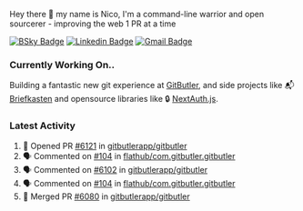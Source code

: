
Hey there 👋 my name is Nico, I'm a command-line warrior and open sourcerer - improving the web 1 PR at a time

[![BSky Badge](https://img.shields.io/badge/-%20%40ndo.dev%20-%200285FF?style=flat-square&logo=bluesky&color=%23161e27)](https://bsky.app/profile/ndo.dev) [![Linkedin Badge](https://img.shields.io/badge/-ndom91-blue?style=flat-square&logo=Linkedin&logoColor=white&link=https://www.linkedin.com/in/ndom91/)](https://www.linkedin.com/in/ndom91/) [![Gmail Badge](https://img.shields.io/badge/-yo@ndo.dev-c14438?style=flat-square&logo=mail.ru&logoColor=white&link=mailto:yo@ndo.dev)](mailto:yo@ndo.dev)

### Currently Working On..

Building a fantastic new git experience at [GitButler](https://github.com/gitbutlerapp), and side projects like 📬 [Briefkasten](https://briefkastenhq.com) and opensource libraries like 🔒 [NextAuth.js](https://github.com/nextauthjs/next-auth).

<!--START_SECTION_PROFILE_VIEWS:readme-info-->
<!--END_SECTION_PROFILE_VIEWS:readme-info-->

<!--START_SECTION_DAILY_COMMIT:readme-info-->
<!--END_SECTION_DAILY_COMMIT:readme-info-->

<!--START_SECTION_WEEKLY_COMMIT:readme-info-->
<!--END_SECTION_WEEKLY_COMMIT:readme-info-->

### Latest Activity

<!--START_SECTION:activity-->
1. 💪 Opened PR [#6121](https://github.com/gitbutlerapp/gitbutler/pull/6121) in [gitbutlerapp/gitbutler](https://github.com/gitbutlerapp/gitbutler)
2. 🗣 Commented on [#104](https://github.com/flathub/com.gitbutler.gitbutler/pull/104#issuecomment-2624202484) in [flathub/com.gitbutler.gitbutler](https://github.com/flathub/com.gitbutler.gitbutler)
3. 🗣 Commented on [#6102](https://github.com/gitbutlerapp/gitbutler/pull/6102#issuecomment-2624119480) in [gitbutlerapp/gitbutler](https://github.com/gitbutlerapp/gitbutler)
4. 🗣 Commented on [#104](https://github.com/flathub/com.gitbutler.gitbutler/pull/104#issuecomment-2624111423) in [flathub/com.gitbutler.gitbutler](https://github.com/flathub/com.gitbutler.gitbutler)
5. 🎉 Merged PR [#6080](https://github.com/gitbutlerapp/gitbutler/pull/6080) in [gitbutlerapp/gitbutler](https://github.com/gitbutlerapp/gitbutler)
<!--END_SECTION:activity-->
